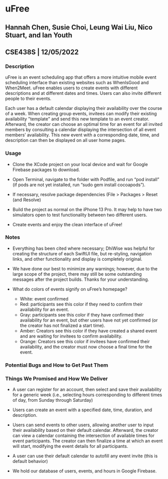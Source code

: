 # uFree

## Hannah Chen, Susie Choi, Leung Wai Liu, Nico Stuart, and Ian Youth
## CSE438S | 12/05/2022

### Description

uFree is an event scheduling app that offers a more intuitive mobile event scheduling interface than existing websites such as WhenIsGood and When2Meet. uFree enables users to create events with different descriptions and at different dates and times. Users can also invite different people to their events.

Each user has a default calendar displaying their availability over the course of a week. When creating group events, invitees can modify their existing availability "template" and send this new template to an event creator. Afterward, the creator can choose an optimal time for an event for all invited members by consulting a calendar displaying the intersection of all event members’ availability. This new event with a corresponding date, time, and description can then be displayed on all user home pages.

### Usage

* Clone the XCode project on your local device and wait for Google Firebase packages to download.

* Open Terminal, navigate to the folder with Podfile, and run “pod install” (if pods are not yet installed, run “sudo gem install cocoapods”).

* If necessary, resolve package dependencies (File > Packages > Reset (and Resolve)

* Build the project as normal on the iPhone 13 Pro. It may help to have two simulators open to test functionality between two different users.

* Create events and enjoy the clean interface of uFree!

### Notes

* Everything has been cited where necessary; DhiWise was helpful for creating the structure of each SwiftUI file, but re-styling, navigation links, and other functionality and display is completely original.

* We have done our best to minimize any warnings; however, due to the large scope of the project, there may still be some outstanding messages after the project builds. Thanks for your understanding.

* What do colors of events signify on uFree’s homepage?

  * White: event confirmed
  * Red: participants see this color if they need to confirm their availability for an event.
  * Gray: participants see this color if they have confirmed their availability for an event, but other users have not yet confirmed (or the creator has not finalized a start time).
  * Amber: Creators see this color if they have created a shared event and are waiting for invitees to confirm availability.
  * Orange: Creators see this color if invitees have confirmed their availability, and the creator must now choose a final time for the event.

### Potential Bugs and How to Get Past Them

### Things We Promised and How We Deliver

* A user can register for an account, then select and save their availability for a generic week (i.e., selecting hours corresponding to different times of day, from Sunday through Saturday)

* Users can create an event with a specified date, time, duration, and description.

* Users can send events to other users, allowing another user to input their availability based on their default calendar. Afterward, the creator can view a calendar containing the intersection of available times for event participants. The creator can then finalize a time at which an event will start, modifying the event details for all participants.

* A user can use their default calendar to autofill any event invite (this is default behavior)

* We hold our database of users, events, and hours in Google Firebase.
